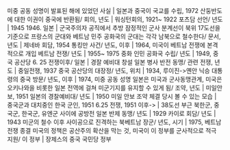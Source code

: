 미중 공동 성명이 발표된 해에 있었던 사실		| 일본과 중국이 국교를 수립, 1972
산둥반도에 대한 이권이 중국에 반환됨/ 회의, 년도		| 워싱턴회의, 1921~ 1922
포츠담 선언/ 년도		| 1945
1946. 일본		| 군국주의자 공직에서 추방
잠정적인 군사 분계선이 북위 17도선을 기준으로 프랑스의 군대와 베트남 민주 공화국의 군대는 각각 남북으로 철수한다/ 문서, 년도		| 제네바 회담, 1954
통킹만 사건/ 년도, 이후		| 1964, 미국이 베트남 전쟁에 본격적으로 개입
베트남 전쟁/ 년도		| 1955~ 1975
중화 인민 공화국 수립/ 년도		| 1949, 중국 공산당
6. 25 전쟁이후/ 일본		| 경잘 예비대 창설
일본 병사 반전 동맹/ 관련 전쟁, 년도		| 중일전쟁, 1937
중국 공산당의 대장정/ 년도, 위치		| 1934, 루이진->옌안
닉승 대통령의 중국 방문/ 년도, 이후		| 1974, 미중 공동 성명
일본은 미국과 군사동맹관계, 미국은 오키나와을 비롯한 일본 전역에 걸쳐 미군기지를 유지할 수 있게 됨/ 조약, 년도		| 미일안보, 1951
일본의 경찰예비대/ 년도		| 1950
미일 안보 조약 체결 당시 볼 수 있는 모습		| 중국군과 대치중인 한국 군인, 1951
6.25 전쟁, 1951 이후->		| 38도선 부근 북한군, 중국군, 한국군, 유엔군 사이에 공방전
일본 반제 동맹/ 년도		| 1929
카이로 회담/ 년도		| 1943
미군의 철수 이후 사이공으로 진격하는 북베트남 장군/ 년도, 시기		| 1975, 베트남 전쟁 종결
미국의 정책은 공산주의 확산을 막는 것, 미국이 이 정부를 군사적으로 적극 지원/ 이 정부		| 장제스의 중국 국민당 정부
